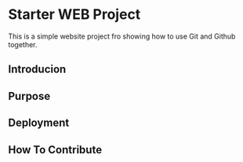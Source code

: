 # Starter WEB Project

This is a simple website project fro showing how to use Git and Github together.

## Introducion

## Purpose

## Deployment

## How To Contribute